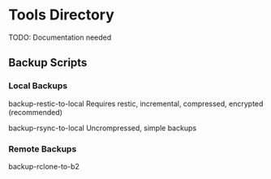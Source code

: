 # Tools Directory

TODO: Documentation needed


## Backup Scripts

### Local Backups

backup-restic-to-local
Requires restic, incremental, compressed, encrypted (recommended)

backup-rsync-to-local
Uncrompressed, simple backups


### Remote Backups
backup-rclone-to-b2
